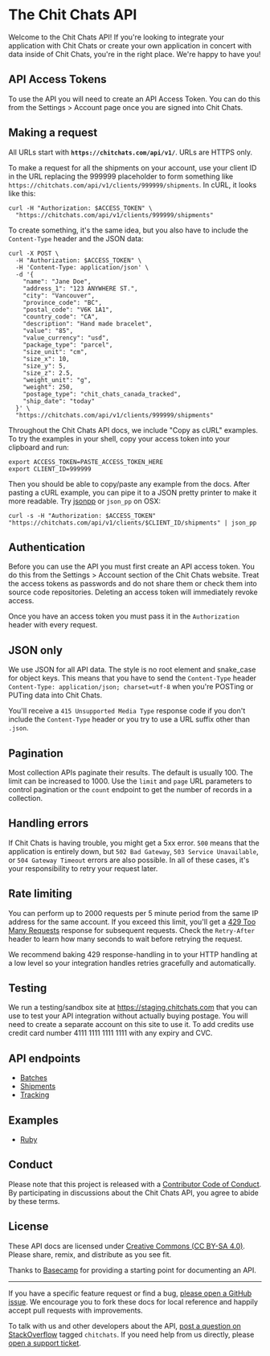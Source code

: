 The Chit Chats API
==================

Welcome to the Chit Chats API! If you're looking to integrate your application with Chit Chats or create your own application in concert with data inside of Chit Chats, you're in the right place. We're happy to have you!

API Access Tokens
-----------------

To use the API you will need to create an API Access Token.  You can do this from
the Settings > Account page once you are signed into Chit Chats.

Making a request
----------------

All URLs start with **`https://chitchats.com/api/v1/`**. URLs are HTTPS only.

To make a request for all the shipments on your account, use your client ID in the URL replacing the 999999 placeholder to form something like `https://chitchats.com/api/v1/clients/999999/shipments`. In cURL, it looks like this:

```shell
curl -H "Authorization: $ACCESS_TOKEN" \
  "https://chitchats.com/api/v1/clients/999999/shipments"
```

To create something, it's the same idea, but you also have to include the `Content-Type` header and the JSON data:

```shell
curl -X POST \
  -H "Authorization: $ACCESS_TOKEN" \
  -H 'Content-Type: application/json' \
  -d '{
    "name": "Jane Doe",
    "address_1": "123 ANYWHERE ST.",
    "city": "Vancouver",
    "province_code": "BC",
    "postal_code": "V6K 1A1",
    "country_code": "CA",
    "description": "Hand made bracelet",
    "value": "85",
    "value_currency": "usd",
    "package_type": "parcel",
    "size_unit": "cm",
    "size_x": 10,
    "size_y": 5,
    "size_z": 2.5,
    "weight_unit": "g",
    "weight": 250,
    "postage_type": "chit_chats_canada_tracked",
    "ship_date": "today"
  }' \
  "https://chitchats.com/api/v1/clients/999999/shipments"
```

Throughout the Chit Chats API docs, we include "Copy as cURL" examples. To try the examples in your shell, copy your access token into your clipboard and run:

```shell
export ACCESS_TOKEN=PASTE_ACCESS_TOKEN_HERE
export CLIENT_ID=999999
```

Then you should be able to copy/paste any example from the docs. After pasting a cURL example, you can pipe it to a JSON pretty printer to make it more readable. Try [jsonpp](https://jmhodges.github.io/jsonpp/) or `json_pp` on OSX:

```shell
curl -s -H "Authorization: $ACCESS_TOKEN" "https://chitchats.com/api/v1/clients/$CLIENT_ID/shipments" | json_pp
```

Authentication
--------------

Before you can use the API you must first create an API access token. You do this from the Settings > Account section of the Chit Chats website. Treat the access tokens as passwords and do not share them or check them into source code repositories. Deleting an access token will immediately revoke access.

Once you have an access token you must pass it in the `Authorization` header with every request.


JSON only
---------

We use JSON for all API data. The style is no root element and snake\_case for object keys. This means that you have to send the `Content-Type` header `Content-Type: application/json; charset=utf-8` when you're POSTing or PUTing data into Chit Chats.

You'll receive a `415 Unsupported Media Type` response code if you don't include the `Content-Type` header or you try to use a URL suffix other than `.json`.


Pagination
----------

Most collection APIs paginate their results. The default is usually 100. The limit can be increased to 1000. Use the `limit` and `page` URL parameters to control pagination or the `count` endpoint to get the number of records in a collection.


Handling errors
---------------

If Chit Chats is having trouble, you might get a 5xx error. `500` means that the application is entirely down, but `502 Bad Gateway`, `503 Service Unavailable`, or `504 Gateway Timeout` errors are also possible. In all of these cases, it's your responsibility to retry your request later.


Rate limiting
-------------

You can perform up to 2000 requests per 5 minute period from the same IP address for the same account. If you exceed this limit, you'll get a [429 Too Many Requests](http://tools.ietf.org/html/draft-nottingham-http-new-status-02#section-4) response for subsequent requests. Check the `Retry-After` header to learn how many seconds to wait before retrying the request.

We recommend baking 429 response-handling in to your HTTP handling at a low level so your integration handles retries gracefully and automatically.

Testing
-------

We run a testing/sandbox site at https://staging.chitchats.com that you can use to test your API integration without actually buying postage.  You will need to create a separate account on this site to use it.  To add credits use credit card number 4111 1111 1111 1111 with any expiry and CVC.

API endpoints
-------------
- [Batches](https://github.com/chitchats/chitchats-api-doc/blob/master/sections/batches.md)
- [Shipments](https://github.com/chitchats/chitchats-api-doc/blob/master/sections/shipments.md)
- [Tracking](https://github.com/chitchats/chitchats-api-doc/blob/master/sections/tracking.md)

Examples
--------

- [Ruby](https://github.com/chitchats/chitchats-api-ruby-example)

Conduct
-------

Please note that this project is released with a [Contributor Code of Conduct](https://github.com/chitchats/chitchats-api-doc/blob/master/CONDUCT.md). By participating in discussions about the Chit Chats API, you agree to abide by these terms.


License
-------

These API docs are licensed under [Creative Commons (CC BY-SA 4.0)](http://creativecommons.org/licenses/by-sa/4.0/). Please share, remix, and distribute as you see fit.

Thanks to [Basecamp](https://github.com/basecamp/bc3-api) for providing a starting point for documenting an API.

---

If you have a specific feature request or find a bug, [please open a GitHub issue](https://github.com/chitchats/chitchats-api-doc/issues/new). We encourage you to fork these docs for local reference and happily accept pull requests with improvements.

To talk with us and other developers about the API, [post a question on StackOverflow](http://stackoverflow.com/questions/ask) tagged `chitchats`. If you need help from us directly, please [open a support ticket](https://support.chitchats.com).
